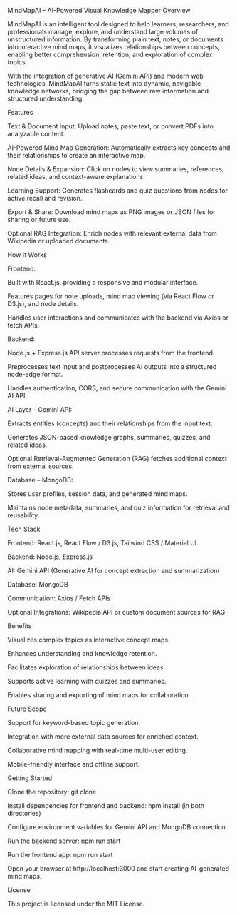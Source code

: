 MindMapAI – AI-Powered Visual Knowledge Mapper
Overview

MindMapAI is an intelligent tool designed to help learners, researchers, and professionals manage, explore, and understand large volumes of unstructured information. By transforming plain text, notes, or documents into interactive mind maps, it visualizes relationships between concepts, enabling better comprehension, retention, and exploration of complex topics.

With the integration of generative AI (Gemini API) and modern web technologies, MindMapAI turns static text into dynamic, navigable knowledge networks, bridging the gap between raw information and structured understanding.

Features

Text & Document Input: Upload notes, paste text, or convert PDFs into analyzable content.

AI-Powered Mind Map Generation: Automatically extracts key concepts and their relationships to create an interactive map.

Node Details & Expansion: Click on nodes to view summaries, references, related ideas, and context-aware explanations.

Learning Support: Generates flashcards and quiz questions from nodes for active recall and revision.

Export & Share: Download mind maps as PNG images or JSON files for sharing or future use.

Optional RAG Integration: Enrich nodes with relevant external data from Wikipedia or uploaded documents.

How It Works

Frontend:

Built with React.js, providing a responsive and modular interface.

Features pages for note uploads, mind map viewing (via React Flow or D3.js), and node details.

Handles user interactions and communicates with the backend via Axios or fetch APIs.

Backend:

Node.js + Express.js API server processes requests from the frontend.

Preprocesses text input and postprocesses AI outputs into a structured node-edge format.

Handles authentication, CORS, and secure communication with the Gemini AI API.

AI Layer – Gemini API:

Extracts entities (concepts) and their relationships from the input text.

Generates JSON-based knowledge graphs, summaries, quizzes, and related ideas.

Optional Retrieval-Augmented Generation (RAG) fetches additional context from external sources.

Database – MongoDB:

Stores user profiles, session data, and generated mind maps.

Maintains node metadata, summaries, and quiz information for retrieval and reusability.

Tech Stack

Frontend: React.js, React Flow / D3.js, Tailwind CSS / Material UI

Backend: Node.js, Express.js

AI: Gemini API (Generative AI for concept extraction and summarization)

Database: MongoDB

Communication: Axios / Fetch APIs

Optional Integrations: Wikipedia API or custom document sources for RAG

Benefits

Visualizes complex topics as interactive concept maps.

Enhances understanding and knowledge retention.

Facilitates exploration of relationships between ideas.

Supports active learning with quizzes and summaries.

Enables sharing and exporting of mind maps for collaboration.

Future Scope

Support for keyword-based topic generation.

Integration with more external data sources for enriched context.

Collaborative mind mapping with real-time multi-user editing.

Mobile-friendly interface and offline support.

Getting Started

Clone the repository:
git clone <repository-url>

Install dependencies for frontend and backend:
npm install (in both directories)

Configure environment variables for Gemini API and MongoDB connection.

Run the backend server:
npm run start

Run the frontend app:
npm run start

Open your browser at http://localhost:3000 and start creating AI-generated mind maps.

License

This project is licensed under the MIT License.
